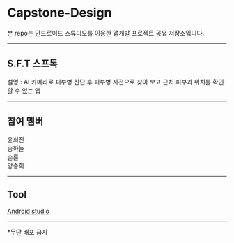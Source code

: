 # Capstone-Design
<p> 본 repo는 안드로이드 스튜디오를 이용한 앱개발 프로젝트 공유 저장소입니다.</p>
<hr>
<body>
<h2>S.F.T 스프톡</h2>
설명 : AI 카메라로 피부병 진단 후 피부병 사전으로 찾아 보고 근처 피부과 위치를 확인할 수 있는 앱
<hr>
<h2>참여 멤버</h2>
윤희진 <a href=""></a><br>
송하늘 <a href=" "> </a> <br>
손륜 <a href=" "> </a> <br>
양승희 <a href=" "></a> 
<hr>
<h2>Tool</h2>
  <a href ="https://developer.android.com/studio?hl=ko">Android studio</a>
<hr>
*무단 배포 금지
</body>

